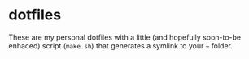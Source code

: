 # dotfiles
These are my personal dotfiles with a little (and hopefully soon-to-be enhaced) script (`make.sh`) that generates a symlink to your `~` folder.
